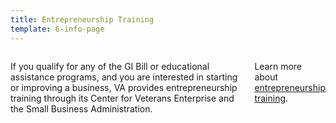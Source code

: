```yaml
---
title: Entrepreneurship Training
template: 6-info-page
---
```


<div class="main" role="main" markdown="0">

<!--<div class="action-bar">
  <div class="row">
    <div class="small-12 columns">

    </div>
  </div>
</div>-->

<div class="section one" markdown="0">
<div class="primary" markdown="0">
<div class="row" markdown="0">
<div class="small-12 columns" markdown="1">

If you qualify for any of the GI Bill or educational assistance programs, and you are interested in starting or improving a business, VA provides entrepreneurship training through its Center for Veterans Enterprise and the Small Business Administration.

Learn more about [entrepreneurship training](http://www.benefits.va.gov/GIBILL/docs/factsheets/Entrepreneurship_Training.pdf).


</div>
</div>
</div>


</div>
